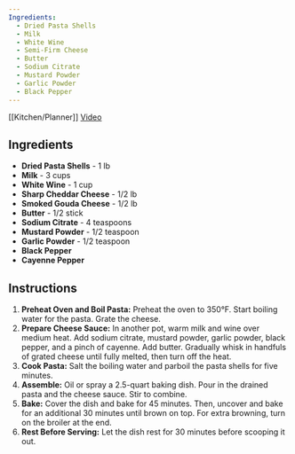 ```yaml
---
Ingredients:
  - Dried Pasta Shells
  - Milk
  - White Wine
  - Semi-Firm Cheese
  - Butter
  - Sodium Citrate
  - Mustard Powder
  - Garlic Powder
  - Black Pepper
---
```

[[Kitchen/Planner]]
[Video](https://www.youtube.com/watch?v=KcM_MZoJWOo&list=PLWDQtIyZRZu2h2b6csUPmgo04Wz5XzjWT&index=4)
## Ingredients
- **Dried Pasta Shells** - 1 lb
- **Milk** - 3 cups
- **White Wine** - 1 cup
- **Sharp Cheddar Cheese** - 1/2 lb
- **Smoked Gouda Cheese** - 1/2 lb
- **Butter** - 1/2 stick
- **Sodium Citrate** - 4 teaspoons
- **Mustard Powder** - 1/2 teaspoon
- **Garlic Powder** - 1/2 teaspoon
- **Black Pepper**
- **Cayenne Pepper**

## Instructions

1. **Preheat Oven and Boil Pasta:** Preheat the oven to 350°F. Start boiling water for the pasta. Grate the cheese.
2. **Prepare Cheese Sauce:** In another pot, warm milk and wine over medium heat. Add sodium citrate, mustard powder, garlic powder, black pepper, and a pinch of cayenne. Add butter. Gradually whisk in handfuls of grated cheese until fully melted, then turn off the heat.
3. **Cook Pasta:** Salt the boiling water and parboil the pasta shells for five minutes.
4. **Assemble:** Oil or spray a 2.5-quart baking dish. Pour in the drained pasta and the cheese sauce. Stir to combine.
5. **Bake:** Cover the dish and bake for 45 minutes. Then, uncover and bake for an additional 30 minutes until brown on top. For extra browning, turn on the broiler at the end.
6. **Rest Before Serving:** Let the dish rest for 30 minutes before scooping it out.
